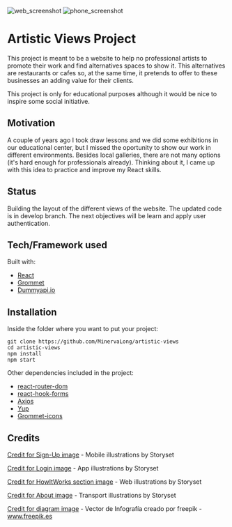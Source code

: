  ![web_screenshot](https://user-images.githubusercontent.com/54006453/121516681-cafe6080-c9ee-11eb-96bb-3b372293ac0e.png)
                              ![phone_screenshot](https://user-images.githubusercontent.com/54006453/121516668-c76ad980-c9ee-11eb-8a15-15ec1a94cc15.png)  

# Artistic Views Project

This project is meant to be a website to help no professional artists to promote their work and find alternatives spaces to show it. This alternatives are restaurants or cafes so, at the same time, it pretends to offer to these businesses an adding value for their clients.

This project is only for educational purposes although it would be nice to inspire some social initiative.

## Motivation

A couple of years ago I took draw lessons and we did some exhibitions in our educational center, but I missed the oportunity to show our work in different environments. Besides local galleries, there are not many options (it's hard enough for professionals already). Thinking about it, I came up with this idea to practice and improve my React skills.


## Status

Building the layout of the different views of the website. The updated code is in develop branch. The next objectives will be learn and apply user authentication. 

## Tech/Framework used
Built with:
* [React](https://reactjs.org/)
* [Grommet](https://v2.grommet.io/)
* [Dummyapi.io](https://dummyapi.io/) 

## Installation
Inside the folder where you want to put your project:
```
git clone https://github.com/MinervaLong/artistic-views
cd artistic-views
npm install
npm start
```

Other dependencies included in the project:
* [react-router-dom](https://reactrouter.com/web/guides/quick-start)
* [react-hook-forms](https://react-hook-form.com/)
* [Axios](https://www.npmjs.com/package/axios)
* [Yup](https://www.npmjs.com/package/yup#mixeddefaultvalue-any-schema) 
* [Grommet-icons](https://icons.grommet.io/?)

## Credits

[Credit for Sign-Up image](https://storyset.com/mobile) - Mobile illustrations by Storyset 

[Credit for Login image](https://storyset.com/app) - App illustrations by Storyset

[Credit for HowItWorks section image](https://storyset.com/web) - Web illustrations by Storyset

[Credit for About image](https://storyset.com/transport) - Transport illustrations by Storyset

[Credit for diagram image](https://www.freepik.es/vectores/infografia) - Vector de Infografía creado por freepik - www.freepik.es</a>
